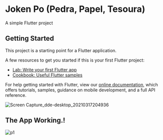 # Joken Po (Pedra, Papel, Tesoura)

A simple Flutter project

## Getting Started

This project is a starting point for a Flutter application.

A few resources to get you started if this is your first Flutter project:

- [Lab: Write your first Flutter app](https://flutter.dev/docs/get-started/codelab)
- [Cookbook: Useful Flutter samples](https://flutter.dev/docs/cookbook)

For help getting started with Flutter, view our
[online documentation](https://flutter.dev/docs), which offers tutorials,
samples, guidance on mobile development, and a full API reference.

![Screen Capture_dde-desktop_20210317204936](https://user-images.githubusercontent.com/64656900/111529325-522a9800-8762-11eb-87a9-847500c88af7.png)
## The App Working.!
![p1](https://user-images.githubusercontent.com/64656900/111534959-db44cd80-8768-11eb-9d29-fa87380e41cc.png)
